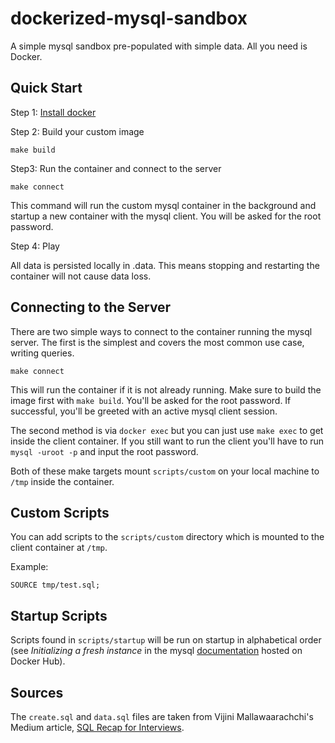 # dockerized-mysql-sandbox

A simple mysql sandbox pre-populated with simple data. All you need is Docker.  

## Quick Start

Step 1: [Install docker](https://www.docker.com/get-started)  
  
Step 2: Build your custom image
```
make build
```
Step3: Run the container and connect to the server
```
make connect
```
This command will run the custom mysql container in the background and startup a new container with the mysql client. You will be asked for the root password.  
  
Step 4: Play  

All data is persisted locally in .data. This means stopping and restarting the container will not cause data loss.

## Connecting to the Server
There are two simple ways to connect to the container running the mysql server. The first is the simplest and covers the most common use case, writing queries.  
```
make connect
```
This will run the container if it is not already running. Make sure to build the image first with `make build`. You'll be asked for the root password. If successful, you'll be greeted with an active mysql client session.  

The second method is via `docker exec` but you can just use `make exec` to get inside the client container. If you still want to run the client you'll have to run `mysql -uroot -p` and input the root password.  

Both of these make targets mount `scripts/custom` on your local machine to `/tmp` inside the container.

## Custom Scripts
You can add scripts to the `scripts/custom` directory which is mounted to the client container at `/tmp`.

Example:

```
SOURCE tmp/test.sql;
```

## Startup Scripts
Scripts found in `scripts/startup` will be run on startup in alphabetical order (see *Initializing a fresh instance* in the mysql [documentation](https://hub.docker.com/_/mysql) hosted on Docker Hub).

## Sources
The `create.sql` and `data.sql` files are taken from Vijini Mallawaarachchi's Medium article, [SQL Recap for Interviews](https://towardsdatascience.com/sql-cheat-sheet-for-interviews-6e5981fa797b).

